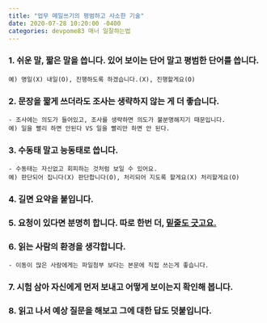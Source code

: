 ```yaml
---
title: "업무 메일쓰기의 평범하고 사소한 기술"
date: 2020-07-28 10:20:00 -0400
categories: devpome83 매너 일잘하는법
---
```


### 1. 쉬운 말, 짧은 말을 씁니다. 있어 보이는 단어 말고 평범한 단어를 씁니다.
	예) 명일(X) 내일(O), 진행하도록 하겠습니다.(X), 진행할게요(O)

### 2. 문장을 짧게 쓰더라도 조사는 생략하지 않는 게 더 좋습니다.
	- 조사에는 의도가 들어있고, 조사를 생략하면 의도가 불분명해지기 때문입니다.
	예) 일을 빨리 하면 안된다 VS 일을 빨리만 하면 안 된다.

### 3. 수동태 말고 능동태로 씁니다.
	- 수동태는 자신없고 회피하는 것처럼 보일 수 있어요.
	예) 판단되어 집니다(X) 판단합니다(O), 처리되어 지도록 할게요(X) 처리할게요(O)

### 4. 길면 요약을 붙입니다.

### 5. 요청이 있다면 분명히 합니다. 따로 한번 더, <u>밑줄도 긋고요.</u>

### 6. 읽는 사람의 환경을 생각합니다.
	- 이동이 많은 사람에게는 파일첨부 보다는 본문에 직접 쓰는게 좋습니다.

### 7. 시험 삼아 자신에게 먼저 보내고 어떻게 보이는지 확인해 봅니다.

### 8. 읽고 나서 예상 질문을 해보고 그에 대한 답도 덧붙입니다.